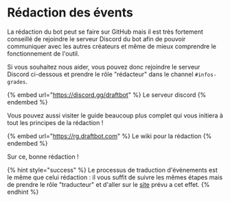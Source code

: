 # Rédaction des évents

La rédaction du bot peut se faire sur GitHub mais il est très fortement conseillé de rejoindre le serveur Discord du bot afin de pouvoir communiquer avec les autres créateurs et même de mieux comprendre le fonctionnement de l'outil.

Si vous souhaitez nous aider, vous pouvez donc rejoindre le serveur Discord ci-dessous et prendre le rôle "rédacteur" dans le channel `#infos-grades`.

{% embed url="https://discord.gg/draftbot" %}
Le serveur discord
{% endembed %}

Vous pouvez aussi visiter le guide beaucoup plus complet qui vous initiera à tout les principes de la rédaction !

{% embed url="https://rg.draftbot.com" %}
Le wiki pour la rédaction
{% endembed %}

Sur ce, bonne rédaction !

{% hint style="success" %}
Le processus de traduction d'évènements est le même que celui rédaction : il vous suffit de suivre les mêmes étapes mais de prendre le rôle "traducteur" et d'aller sur le [site](https://translate.draftbot.com) prévu a cet effet.
{% endhint %}
